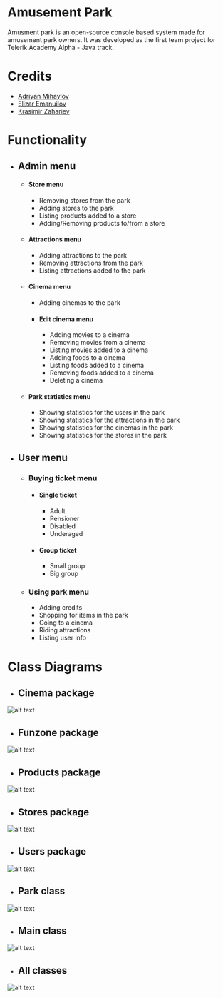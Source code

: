 # Amusement Park
Amusment park is an open-source console based system made for amusement park owners. It was developed as the first team project for Telerik Academy Alpha - Java track.
# Credits
- [Adriyan Mihaylov](https://github.com/adriyanmihaylov "Adriyan Mihaylov")
- [Elizar Emanuilov](https://github.com/Echolz "Elizar Emanuilov")
- [Krasimir Zahariev](https://github.com/KrasimirZahariev "Krasimir Zahariev")

# Functionality
- ## Admin menu
	- #### Store menu
		- Removing stores from the park
		- Adding stores to the park
		- Listing products added to a store
		- Adding/Removing products to/from a store
	- #### Attractions menu
		- Adding attractions to the park
		- Removing attractions from the park
		- Listing attractions added to the park
	- #### Cinema menu
		- Adding cinemas to the park
		- #### Edit cinema menu
			- Adding movies to a cinema
			- Removing movies from a cinema
			- Listing movies added to a cinema
			- Adding foods to a cinema
			- Listing foods added to a cinema
			- Removing foods added to a cinema
			- Deleting a cinema
	- #### Park statistics menu
		- Showing statistics for the users in the park
		- Showing statistics for the attractions in the park
		- Showing statistics for the cinemas in the park
		- Showing statistics for the stores in the park

- ## User menu
	- ### Buying ticket menu
		- #### Single ticket
			- Adult
			- Pensioner
			- Disabled
			- Underaged
		- #### Group ticket
			- Small group
			- Big group
	- ### Using park menu
		- Adding credits
		- Shopping for items in the park
		- Going to a cinema
		- Riding attractions
		- Listing user info
# Class Diagrams
- ## Cinema package
![alt text](https://github.com/Echolz/amusement-park-telerik/blob/master/diagrams/cinema.png?raw=true)

- ## Funzone package
![alt text](https://github.com/Echolz/amusement-park-telerik/blob/master/diagrams/funzone.png?raw=true)

- ## Products package
![alt text](https://github.com/Echolz/amusement-park-telerik/blob/master/diagrams/products.png?raw=true)

- ## Stores package
![alt text](https://github.com/Echolz/amusement-park-telerik/blob/master/diagrams/stores.png?raw=true)

- ## Users package
![alt text](https://github.com/Echolz/amusement-park-telerik/blob/master/diagrams/users.png?raw=true)

- ## Park class
![alt text](https://github.com/Echolz/amusement-park-telerik/blob/master/diagrams/park.png?raw=true)

- ## Main class
![alt text](https://github.com/Echolz/amusement-park-telerik/blob/master/diagrams/main.png?raw=true)

- ## All classes
![alt text](https://github.com/Echolz/amusement-park-telerik/blob/master/diagrams/all-classes.png?raw=true)
